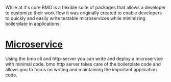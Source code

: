 
While at it's core BMO is a flexible suite of packages that allows a developer to customize their work flow
it was originally created to enable developers to quickly and easily write testable microservices
while minimizing boilerplate in applications.

# [Microservice](/recipes/microservice)
Using the bmo cli and http-server you can write and deploy a microservice with minimal code. bmo http server
takes care of the boilerplate code and allows you to focus on writing and maintaining the important application code.

